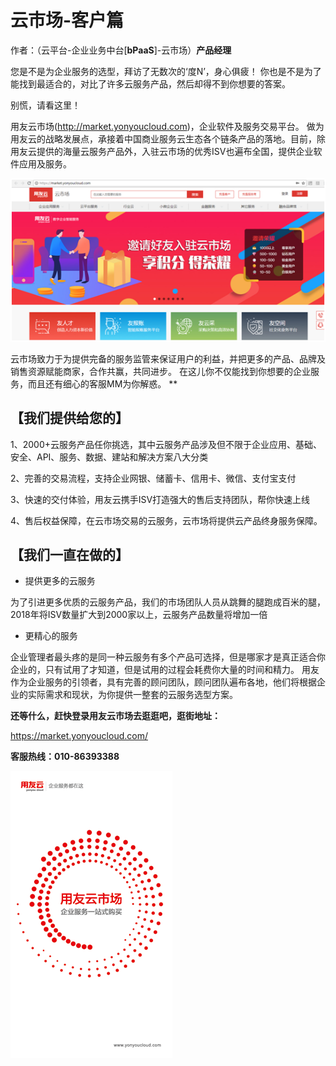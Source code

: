 # 云市场-客户篇
作者：（云平台-企业业务中台[**bPaaS**]-云市场）**产品经理**


您是不是为企业服务的选型，拜访了无数次的‘度N’，身心俱疲！
你也是不是为了能找到最适合的，对比了许多云服务产品，然后却得不到你想要的答案。

别慌，请看这里！

用友云市场(http://market.yonyoucloud.com)，企业软件及服务交易平台。
做为用友云的战略发展点，承接着中国商业服务云生态各个链条产品的落地。目前，除用友云提供的海量云服务产品外，入驻云市场的优秀ISV也遍布全国，提供企业软件应用及服务。

![](/articles/201806/images/article7/images7.1.png)

云市场致力于为提供完备的服务监管来保证用户的利益，并把更多的产品、品牌及销售资源赋能商家，合作共赢，共同进步。
在这儿你不仅能找到你想要的企业服务，而且还有细心的客服MM为你解惑。
**
## 【我们提供给您的】

1、2000+云服务产品任你挑选，其中云服务产品涉及但不限于企业应用、基础、安全、API、服务、数据、建站和解决方案八大分类

2、完善的交易流程，支持企业网银、储蓄卡、信用卡、微信、支付宝支付

3、快速的交付体验，用友云携手ISV打造强大的售后支持团队，帮你快速上线

4、售后权益保障，在云市场交易的云服务，云市场将提供云产品终身服务保障。


## 【我们一直在做的】

* 提供更多的云服务

为了引进更多优质的云服务产品，我们的市场团队人员从跳舞的腿跑成百米的腿，2018年将ISV数量扩大到2000家以上，云服务产品数量将增加一倍
* 更精心的服务

企业管理者最头疼的是同一种云服务有多个产品可选择，但是哪家才是真正适合你企业的，只有试用了才知道，但是试用的过程会耗费你大量的时间和精力。
用友作为企业服务的引领者，具有完善的顾问团队，顾问团队遍布各地，他们将根据企业的实际需求和现状，为你提供一整套的云服务选型方案。

**还等什么，赶快登录用友云市场去逛逛吧，逛街地址：**

https://market.yonyoucloud.com/

**客服热线：010-86393388**

![](/articles/201806/images/article7/images7.2.png)

		 
